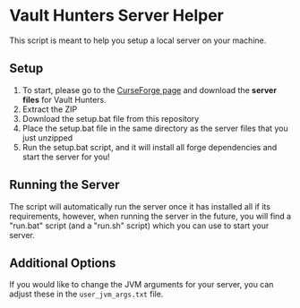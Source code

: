 # Vault Hunters Server Helper

This script is meant to help you setup a local server on your machine.


## Setup

1. To start, please go to the [CurseForge page](https://www.curseforge.com/minecraft/modpacks/vault-hunters-1-18-2) and download the **server files** for Vault Hunters.
2. Extract the ZIP
3. Download the setup.bat file from this repository
4. Place the setup.bat file in the same directory as the server files that you just unzipped
5. Run the setup.bat script, and it will install all forge dependencies and start the server for you!


## Running the Server

The script will automatically run the server once it has installed all if its requirements, however, when running the server in the future, you will find a "run.bat" script (and a "run.sh" script) which you can use to start your server.

## Additional Options

If you would like to change the JVM arguments for your server, you can adjust these in the `user_jvm_args.txt` file.
